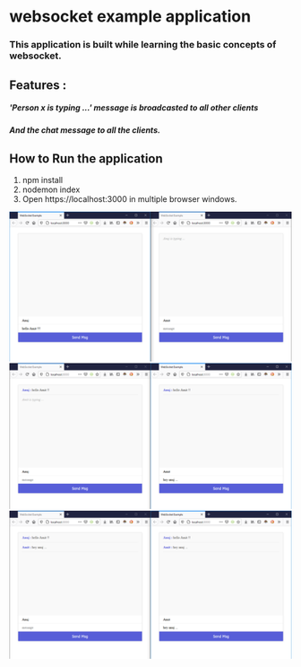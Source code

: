 # websocket example application

### This application is built while learning the basic concepts of websocket.

## Features : 

##### 'Person x is typing ...' message is broadcasted to all other clients
##### And the chat message to all the clients.

## How to Run the application

1. npm install
2. nodemon index
3. Open https://localhost:3000 in multiple browser windows.

![screenshot 1](./screenshots/1.png)
![screenshot 2](./screenshots/2.png)
![screenshot 3](./screenshots/3.png)
